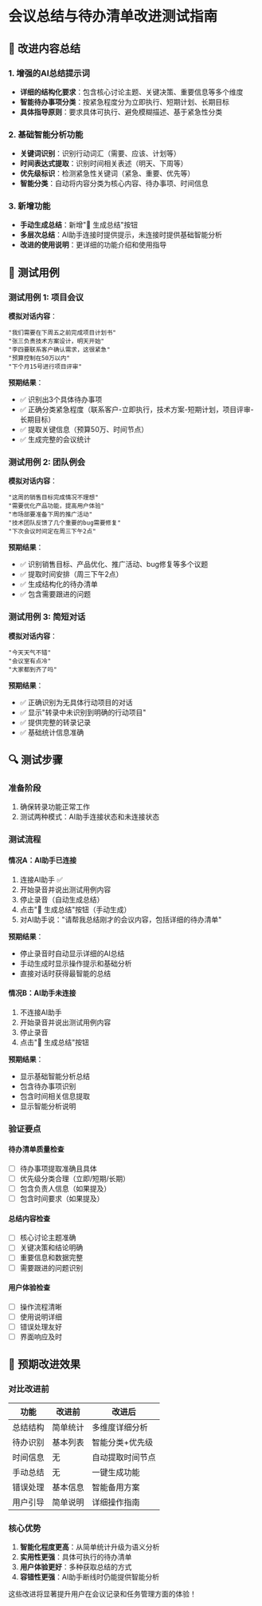 # 会议总结与待办清单改进测试指南

## 🎯 改进内容总结

### 1. 增强的AI总结提示词
- **详细的结构化要求**：包含核心讨论主题、关键决策、重要信息等多个维度
- **智能待办事项分类**：按紧急程度分为立即执行、短期计划、长期目标
- **具体指导原则**：要求具体可执行、避免模糊描述、基于紧急性分类

### 2. 基础智能分析功能
- **关键词识别**：识别行动词汇（需要、应该、计划等）
- **时间表达式提取**：识别时间相关表述（明天、下周等）
- **优先级标识**：检测紧急性关键词（紧急、重要、优先等）
- **智能分类**：自动将内容分类为核心内容、待办事项、时间信息

### 3. 新增功能
- **手动生成总结**：新增"📝 生成总结"按钮
- **多层次总结**：AI助手连接时提供提示，未连接时提供基础智能分析
- **改进的使用说明**：更详细的功能介绍和使用指导

## 🧪 测试用例

### 测试用例 1: 项目会议
**模拟对话内容**：
```
"我们需要在下周五之前完成项目计划书"
"张三负责技术方案设计，明天开始"
"李四要联系客户确认需求，这很紧急"
"预算控制在50万以内"
"下个月15号进行项目评审"
```

**预期结果**：
- ✅ 识别出3个具体待办事项
- ✅ 正确分类紧急程度（联系客户-立即执行，技术方案-短期计划，项目评审-长期目标）
- ✅ 提取关键信息（预算50万、时间节点）
- ✅ 生成完整的会议统计

### 测试用例 2: 团队例会
**模拟对话内容**：
```
"这周的销售目标完成情况不理想"
"需要优化产品功能，提高用户体验"
"市场部要准备下周的推广活动"
"技术团队反馈了几个重要的bug需要修复"
"下次会议时间定在周三下午2点"
```

**预期结果**：
- ✅ 识别销售目标、产品优化、推广活动、bug修复等多个议题
- ✅ 提取时间安排（周三下午2点）
- ✅ 生成结构化的待办清单
- ✅ 包含需要跟进的问题

### 测试用例 3: 简短对话
**模拟对话内容**：
```
"今天天气不错"
"会议室有点冷"
"大家都到齐了吗"
```

**预期结果**：
- ✅ 正确识别为无具体行动项目的对话
- ✅ 显示"转录中未识别到明确的行动项目"
- ✅ 提供完整的转录记录
- ✅ 基础统计信息准确

## 🔍 测试步骤

### 准备阶段
1. 确保转录功能正常工作
2. 测试两种模式：AI助手连接状态和未连接状态

### 测试流程

#### 情况A：AI助手已连接
1. 连接AI助手 ✅
2. 开始录音并说出测试用例内容
3. 停止录音（自动生成总结）
4. 点击"📝 生成总结"按钮（手动生成）
5. 对AI助手说："请帮我总结刚才的会议内容，包括详细的待办清单"

**预期结果**：
- 停止录音时自动显示详细的AI总结
- 手动生成时显示操作提示和基础分析
- 直接对话时获得最智能的总结

#### 情况B：AI助手未连接
1. 不连接AI助手
2. 开始录音并说出测试用例内容
3. 停止录音
4. 点击"📝 生成总结"按钮

**预期结果**：
- 显示基础智能分析总结
- 包含待办事项识别
- 包含时间相关信息提取
- 显示智能分析说明

### 验证要点

#### 待办清单质量检查
- [ ] 待办事项提取准确且具体
- [ ] 优先级分类合理（立即/短期/长期）
- [ ] 包含负责人信息（如果提及）
- [ ] 包含时间要求（如果提及）

#### 总结内容检查
- [ ] 核心讨论主题准确
- [ ] 关键决策和结论明确
- [ ] 重要信息和数据完整
- [ ] 需要跟进的问题识别

#### 用户体验检查
- [ ] 操作流程清晰
- [ ] 使用说明详细
- [ ] 错误处理友好
- [ ] 界面响应及时

## 🚀 预期改进效果

### 对比改进前
| 功能 | 改进前 | 改进后 |
|------|---------|---------|
| 总结结构 | 简单统计 | 多维度详细分析 |
| 待办识别 | 基本列表 | 智能分类+优先级 |
| 时间信息 | 无 | 自动提取时间节点 |
| 手动总结 | 无 | 一键生成功能 |
| 错误处理 | 基本信息 | 智能备用方案 |
| 用户引导 | 简单说明 | 详细操作指南 |

### 核心优势
1. **智能化程度更高**：从简单统计升级为语义分析
2. **实用性更强**：具体可执行的待办清单
3. **用户体验更好**：多种获取总结的方式
4. **容错性更强**：AI助手断线时仍能提供智能分析

这些改进将显著提升用户在会议记录和任务管理方面的体验！
